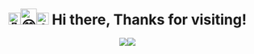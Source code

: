 <h1 align="center"><img src="https://fonts.gstatic.com/s/e/notoemoji/latest/1f44b/512.gif" alt="👋" width="24" height="24"><img src="https://fonts.gstatic.com/s/e/notoemoji/latest/1f601/512.gif" alt="😁" width="32" height="32"><img src="https://fonts.gstatic.com/s/e/notoemoji/latest/1f44d/512.gif" alt="👍" width="24" height="24"> Hi there, Thanks for visiting!</h1>
  
<p align="center"><img src="https://github-readme-stats.vercel.app/api?username=latgit&theme=monokai&show_icons=true&hide_border=false&count_private=true"><img src="https://github-readme-streak-stats.herokuapp.com/?user=latgit&theme=monokai&hide_border=false"></p>
